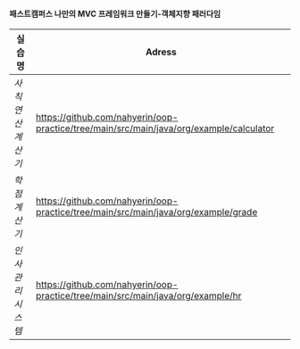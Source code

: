#### 패스트캠퍼스 나만의 MVC 프레임워크 만들기-객체지향 패러다임
| 실습명 | Adress |
|---|---|
 |*사칙 연산 계산기* &nbsp;| https://github.com/nahyerin/oop-practice/tree/main/src/main/java/org/example/calculator |
 |*학점 계산기* &nbsp;| https://github.com/nahyerin/oop-practice/tree/main/src/main/java/org/example/grade |
 |*인사관리시스템* &nbsp;| https://github.com/nahyerin/oop-practice/tree/main/src/main/java/org/example/hr |
